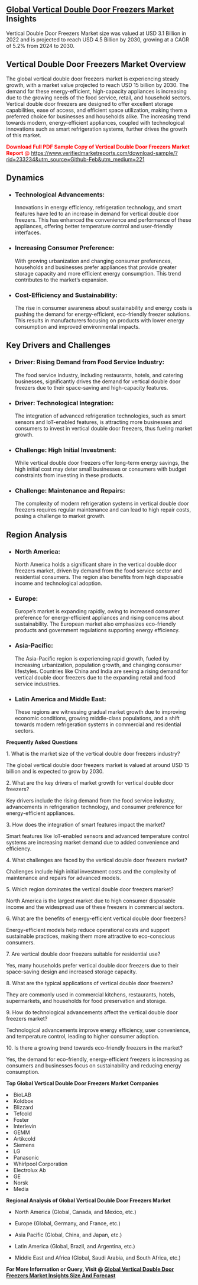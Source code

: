 <h2><a href="https://www.verifiedmarketreports.com/download-sample/?rid=233234&amp;utm_source=Github&amp;utm_medium=221" target="_blank">Global Vertical Double Door Freezers Market</a> Insights</h2><p>Vertical Double Door Freezers Market size was valued at USD 3.1 Billion in 2022 and is projected to reach USD 4.5 Billion by 2030, growing at a CAGR of 5.2% from 2024 to 2030.</p><p> <h2>Vertical Double Door Freezers Market Overview</h2> <p>The global vertical double door freezers market is experiencing steady growth, with a market value projected to reach USD 15 billion by 2030. The demand for these energy-efficient, high-capacity appliances is increasing due to the growing needs of the food service, retail, and household sectors. Vertical double door freezers are designed to offer excellent storage capabilities, ease of access, and efficient space utilization, making them a preferred choice for businesses and households alike. The increasing trend towards modern, energy-efficient appliances, coupled with technological innovations such as smart refrigeration systems, further drives the growth of this market. <p><span class=""><span style="color: #ff0000;"><strong>Download Full PDF Sample Copy of Vertical Double Door Freezers Market Report</strong> @ </span><a href="https://www.verifiedmarketreports.com/download-sample/?rid=233234&amp;utm_source=Github-Feb&amp;utm_medium=221" target="_blank">https://www.verifiedmarketreports.com/download-sample/?rid=233234&amp;utm_source=Github-Feb&amp;utm_medium=221</a></span></p></p> <h2>Dynamics</h2> <ul> <li><h3>Technological Advancements:</h3> Innovations in energy efficiency, refrigeration technology, and smart features have led to an increase in demand for vertical double door freezers. This has enhanced the convenience and performance of these appliances, offering better temperature control and user-friendly interfaces.</li> <li><h3>Increasing Consumer Preference:</h3> With growing urbanization and changing consumer preferences, households and businesses prefer appliances that provide greater storage capacity and more efficient energy consumption. This trend contributes to the market’s expansion.</li> <li><h3>Cost-Efficiency and Sustainability:</h3> The rise in consumer awareness about sustainability and energy costs is pushing the demand for energy-efficient, eco-friendly freezer solutions. This results in manufacturers focusing on products with lower energy consumption and improved environmental impacts.</li> </ul> <h2>Key Drivers and Challenges</h2> <ul> <li><h3>Driver: Rising Demand from Food Service Industry:</h3> The food service industry, including restaurants, hotels, and catering businesses, significantly drives the demand for vertical double door freezers due to their space-saving and high-capacity features.</li> <li><h3>Driver: Technological Integration:</h3> The integration of advanced refrigeration technologies, such as smart sensors and IoT-enabled features, is attracting more businesses and consumers to invest in vertical double door freezers, thus fueling market growth.</li> <li><h3>Challenge: High Initial Investment:</h3> While vertical double door freezers offer long-term energy savings, the high initial cost may deter small businesses or consumers with budget constraints from investing in these products.</li> <li><h3>Challenge: Maintenance and Repairs:</h3> The complexity of modern refrigeration systems in vertical double door freezers requires regular maintenance and can lead to high repair costs, posing a challenge to market growth.</li> </ul> <h2>Region Analysis</h2> <ul> <li><h3>North America:</h3> North America holds a significant share in the vertical double door freezers market, driven by demand from the food service sector and residential consumers. The region also benefits from high disposable income and technological adoption.</li> <li><h3>Europe:</h3> Europe’s market is expanding rapidly, owing to increased consumer preference for energy-efficient appliances and rising concerns about sustainability. The European market also emphasizes eco-friendly products and government regulations supporting energy efficiency.</li> <li><h3>Asia-Pacific:</h3> The Asia-Pacific region is experiencing rapid growth, fueled by increasing urbanization, population growth, and changing consumer lifestyles. Countries like China and India are seeing a rising demand for vertical double door freezers due to the expanding retail and food service industries.</li> <li><h3>Latin America and Middle East:</h3> These regions are witnessing gradual market growth due to improving economic conditions, growing middle-class populations, and a shift towards modern refrigeration systems in commercial and residential sectors.</li> </ul> <p><strong>Frequently Asked Questions</strong></p> <p>1. What is the market size of the vertical double door freezers industry?</p> <p>The global vertical double door freezers market is valued at around USD 15 billion and is expected to grow by 2030.</p> <p>2. What are the key drivers of market growth for vertical double door freezers?</p> <p>Key drivers include the rising demand from the food service industry, advancements in refrigeration technology, and consumer preference for energy-efficient appliances.</p> <p>3. How does the integration of smart features impact the market?</p> <p>Smart features like IoT-enabled sensors and advanced temperature control systems are increasing market demand due to added convenience and efficiency.</p> <p>4. What challenges are faced by the vertical double door freezers market?</p> <p>Challenges include high initial investment costs and the complexity of maintenance and repairs for advanced models.</p> <p>5. Which region dominates the vertical double door freezers market?</p> <p>North America is the largest market due to high consumer disposable income and the widespread use of these freezers in commercial sectors.</p> <p>6. What are the benefits of energy-efficient vertical double door freezers?</p> <p>Energy-efficient models help reduce operational costs and support sustainable practices, making them more attractive to eco-conscious consumers.</p> <p>7. Are vertical double door freezers suitable for residential use?</p> <p>Yes, many households prefer vertical double door freezers due to their space-saving design and increased storage capacity.</p> <p>8. What are the typical applications of vertical double door freezers?</p> <p>They are commonly used in commercial kitchens, restaurants, hotels, supermarkets, and households for food preservation and storage.</p> <p>9. How do technological advancements affect the vertical double door freezers market?</p> <p>Technological advancements improve energy efficiency, user convenience, and temperature control, leading to higher consumer adoption.</p> <p>10. Is there a growing trend towards eco-friendly freezers in the market?</p> <p>Yes, the demand for eco-friendly, energy-efficient freezers is increasing as consumers and businesses focus on sustainability and reducing energy consumption.</p> </p><p><strong>Top Global Vertical Double Door Freezers Market Companies</strong></p><div data-test-id=""><p><li>BioLAB</li><li> Koldbox</li><li> Blizzard</li><li> Tefcold</li><li> Foster</li><li> Interlevin</li><li> GEMM</li><li> Artikcold</li><li> Siemens</li><li> LG</li><li> Panasonic</li><li> Whirlpool Corporation</li><li> Electrolux Ab</li><li> GE</li><li> Norsk</li><li> Media</li></p><div><strong>Regional Analysis of&nbsp;Global Vertical Double Door Freezers Market</strong></div><ul><li dir="ltr"><p dir="ltr">North America&nbsp;(Global, Canada, and Mexico, etc.)</p></li><li dir="ltr"><p dir="ltr">Europe (Global, Germany, and France, etc.)</p></li><li dir="ltr"><p dir="ltr">Asia Pacific&nbsp;(Global, China, and Japan, etc.)</p></li><li dir="ltr"><p dir="ltr">Latin America&nbsp;(Global, Brazil, and Argentina, etc.)</p></li><li dir="ltr">Middle East and Africa&nbsp;(Global, Saudi Arabia, and South Africa, etc.)</li></ul><p><strong>For More Information or Query, Visit @&nbsp;</strong><strong><a href="https://www.verifiedmarketreports.com/product/vertical-double-door-freezers-market/?utm_source=Github&amp;utm_medium=221" target="_blank">Global Vertical Double Door Freezers Market Insights Size And Forecast</a></strong></p></div>
